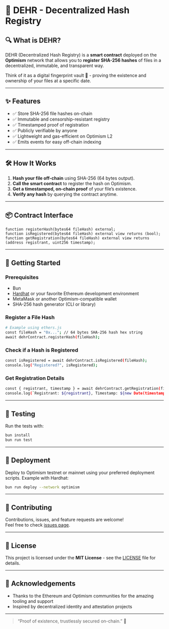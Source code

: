 # 🚀 DEHR - Decentralized Hash Registry

## 🔍 What is DEHR?

DEHR (Decentralized Hash Registry) is a **smart contract** deployed on the **Optimism** network that allows you to **register SHA-256 hashes** of files in a decentralized, immutable, and transparent way.

Think of it as a digital fingerprint vault 🔐 - proving the existence and ownership of your files at a specific date.

---

## ✨ Features

- ✅ Store SHA-256 file hashes on-chain  
- ✅ Immutable and censorship-resistant registry  
- ✅ Timestamped proof of registration  
- ✅ Publicly verifiable by anyone  
- ✅ Lightweight and gas-efficient on Optimism L2  
- ✅ Emits events for easy off-chain indexing  

---

## 🛠️ How It Works

1. **Hash your file off-chain** using SHA-256 (64 bytes output).  
2. **Call the smart contract** to register the hash on Optimism.  
3. **Get a timestamped, on-chain proof** of your file’s existence.  
4. **Verify any hash** by querying the contract anytime.  

---

## 📦 Contract Interface

```solidity
function registerHash(bytes64 fileHash) external;
function isRegistered(bytes64 fileHash) external view returns (bool);
function getRegistration(bytes64 fileHash) external view returns (address registrant, uint256 timestamp);
```

---

## 🚀 Getting Started

### Prerequisites

- Bun  
- [Hardhat](https://hardhat.org/) or your favorite Ethereum development environment  
- MetaMask or another Optimism-compatible wallet  
- SHA-256 hash generator (CLI or library)

### Register a File Hash

```bash
# Example using ethers.js
const fileHash = "0x..."; // 64 bytes SHA-256 hash hex string
await dehrContract.registerHash(fileHash);
```

### Check if a Hash is Registered

```bash
const isRegistered = await dehrContract.isRegistered(fileHash);
console.log("Registered?", isRegistered);
```

### Get Registration Details

```bash
const { registrant, timestamp } = await dehrContract.getRegistration(fileHash);
console.log(`Registrant: ${registrant}, Timestamp: ${new Date(timestamp * 1000)}`);
```

---

## 🧪 Testing

Run the tests with:

```bash
bun install
bun run test
```

---

## 📡 Deployment

Deploy to Optimism testnet or mainnet using your preferred deployment scripts. Example with Hardhat:

```bash
bun run deploy --network optimism
```

---

## 🤝 Contributing

Contributions, issues, and feature requests are welcome!  
Feel free to check [issues page](https://github.com/SystemVll/dehr/issues).

---

## 📜 License

This project is licensed under the **MIT License** - see the [LICENSE](LICENSE) file for details.

---

## 🙏 Acknowledgements

- Thanks to the Ethereum and Optimism communities for the amazing tooling and support  
- Inspired by decentralized identity and attestation projects  

---

> “Proof of existence, trustlessly secured on-chain.” 🔗